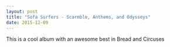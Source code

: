 ```yaml
---
layout: post
title: "Sofa Surfers - Scarmble, Anthems, and Odysseys"
date: 2015-12-09
---
```


This is a cool album with an awesome best in Bread and Circuses
